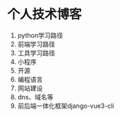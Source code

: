 # 个人技术博客

1. python学习路径
2. 前端学习路径
3. 工具学习路径
4. 小程序
5. 开源
6. 编程语言
7. 网站建设
8. dns、域名等
9. 前后端一体化框架django-vue3-cli
